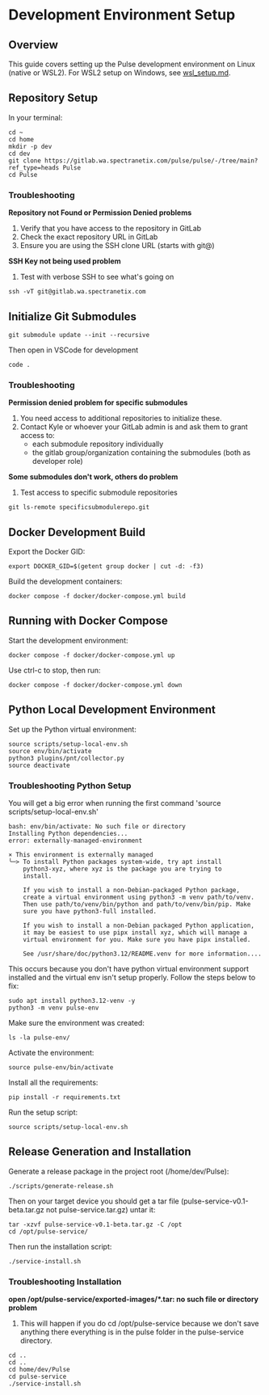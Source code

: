 # Development Environment Setup

## Overview

This guide covers setting up the Pulse development environment on Linux (native or WSL2). For WSL2 setup on Windows, see [wsl_setup.md](wsl_setup.md).

## Repository Setup

In your terminal:

```
cd ~
cd home
mkdir -p dev
cd dev
git clone https://gitlab.wa.spectranetix.com/pulse/pulse/-/tree/main?ref_type=heads Pulse
cd Pulse
```

### Troubleshooting

**Repository not Found or Permission Denied problems**

1. Verify that you have access to the repository in GitLab
2. Check the exact repository URL in GitLab
3. Ensure you are using the SSH clone URL (starts with git@)

**SSH Key not being used problem**

1. Test with verbose SSH to see what's going on

```
ssh -vT git@gitlab.wa.spectranetix.com
```

## Initialize Git Submodules

```
git submodule update --init --recursive
```

Then open in VSCode for development

```
code .
```

### Troubleshooting

**Permission denied problem for specific submodules**

1. You need access to additional repositories to initialize these.
2. Contact Kyle or whoever your GitLab admin is and ask them to grant access to:
   - each submodule repository individually
   - the gitlab group/organization containing the submodules (both as developer role)

**Some submodules don't work, others do problem**

1. Test access to specific submodule repositories

```
git ls-remote specificsubmodulerepo.git
```

## Docker Development Build

Export the Docker GID:

```
export DOCKER_GID=$(getent group docker | cut -d: -f3)
```

Build the development containers:

```
docker compose -f docker/docker-compose.yml build
```

## Running with Docker Compose

Start the development environment:

```
docker compose -f docker/docker-compose.yml up
```

Use ctrl-c to stop, then run:

```
docker compose -f docker/docker-compose.yml down
```

## Python Local Development Environment

Set up the Python virtual environment:

```
source scripts/setup-local-env.sh
source env/bin/activate
python3 plugins/pnt/collector.py
source deactivate
```

### Troubleshooting Python Setup

You will get a big error when running the first command 'source scripts/setup-local-env.sh'

```
bash: env/bin/activate: No such file or directory
Installing Python dependencies...
error: externally-managed-environment

× This environment is externally managed
╰─> To install Python packages system-wide, try apt install
    python3-xyz, where xyz is the package you are trying to
    install.
 
    If you wish to install a non-Debian-packaged Python package,
    create a virtual environment using python3 -m venv path/to/venv.
    Then use path/to/venv/bin/python and path/to/venv/bin/pip. Make
    sure you have python3-full installed.
 
    If you wish to install a non-Debian packaged Python application,
    it may be easiest to use pipx install xyz, which will manage a
    virtual environment for you. Make sure you have pipx installed.
 
    See /usr/share/doc/python3.12/README.venv for more information....
```

This occurs because you don't have python virtual environment support installed and the virtual env isn't setup properly. Follow the steps below to fix:

```
sudo apt install python3.12-venv -y
python3 -m venv pulse-env
```

Make sure the environment was created:

```
ls -la pulse-env/
```

Activate the environment:

```
source pulse-env/bin/activate
```

Install all the requirements:

```
pip install -r requirements.txt
```

Run the setup script:

```
source scripts/setup-local-env.sh
```

## Release Generation and Installation

Generate a release package in the project root (/home/dev/Pulse):

```
./scripts/generate-release.sh
```

Then on your target device you should get a tar file (pulse-service-v0.1-beta.tar.gz not pulse-service.tar.gz) untar it:

```
tar -xzvf pulse-service-v0.1-beta.tar.gz -C /opt
cd /opt/pulse-service/
```

Then run the installation script:

```
./service-install.sh
```

### Troubleshooting Installation

**open /opt/pulse-service/exported-images/*.tar: no such file or directory problem**

1. This will happen if you do cd /opt/pulse-service because we don't save anything there everything is in the pulse folder in the pulse-service directory.

```
cd ..
cd ..
cd home/dev/Pulse
cd pulse-service
./service-install.sh
```
